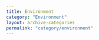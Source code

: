 ```yaml
---
title: Environment
category: "Environment"
layout: archive-categories
permalink: "category/environment"
---
```

